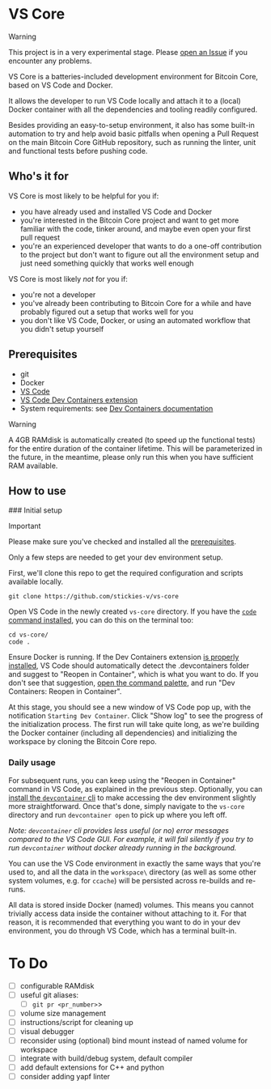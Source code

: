 # VS Core

> [!WARNING]
> This project is in a very experimental stage. Please [open an Issue](https://github.com/stickies-v/vs-core/issues/new/choose) if you encounter any problems.

VS Core is a batteries-included development environment for Bitcoin Core, based on VS Code and Docker.

It allows the developer to run VS Code locally and attach it to a (local) Docker container with all the dependencies and tooling readily configured.

Besides providing an easy-to-setup environment, it also has some built-in automation to try and help avoid basic pitfalls when opening a Pull Request on the main Bitcoin Core GitHub repository, such as running the linter, unit and functional tests before pushing code.

## Who's it for
VS Core is most likely to be helpful for you if:
- you have already used and installed VS Code and Docker
- you're interested in the Bitcoin Core project and want to get more familiar with the code, tinker around, and maybe even open your first pull request
- you're an experienced developer that wants to do a one-off contribution to the project but don't want to figure out all the environment setup and just need something quickly that works well enough

VS Core is most likely *not* for you if:
- you're not a developer
- you've already been contributing to Bitcoin Core for a while and have probably figured out a setup that works well for you
- you don't like VS Code, Docker, or using an automated workflow that you didn't setup yourself

## Prerequisites
- git
- Docker
- [VS Code](https://code.visualstudio.com/)
- [VS Code Dev Containers extension](https://marketplace.visualstudio.com/items?itemName=ms-vscode-remote.remote-containers)
- System requirements: see [Dev Containers documentation](https://code.visualstudio.com/docs/devcontainers/containers#_system-requirements)

> [!WARNING] 
> A 4GB RAMdisk is automatically created (to speed up the functional tests) for the entire duration of the container lifetime. This will be parameterized in the future, in the meantime, please only run this when you have sufficient RAM available.

## How to use

### Initial setup


> [!IMPORTANT]
> Please make sure you've checked and installed all the [prerequisites](#prerequisites).

Only a few steps are needed to get your dev environment setup. 

First, we'll clone this repo to get the required configuration and scripts available locally.

```
git clone https://github.com/stickies-v/vs-core
```

Open VS Code in the newly created `vs-core` directory. If you have the [`code` command installed](https://code.visualstudio.com/docs/setup/mac#_launching-from-the-command-line), you can do this on the terminal too:

```
cd vs-core/
code .
```

Ensure Docker is running. If the Dev Containers extension [is properly installed](#prerequisites), VS Code should automatically detect the .devcontainers folder and suggest to "Reopen in Container", which is what you want to do. If you don't see that suggestion, [open the command palette](https://code.visualstudio.com/docs/getstarted/tips-and-tricks#_command-palette), and run "Dev Containers: Reopen in Container".

At this stage, you should see a new window of VS Code pop up, with the notification `Starting Dev Container`. Click "Show log" to see the progress of the initialization process. The first run will take quite long, as we're building the Docker container (including all dependencies) and initializing the workspace by cloning the Bitcoin Core repo.

### Daily usage

For subsequent runs, you can keep using the "Reopen in Container" command in VS Code, as explained in the previous step. Optionally, you can [install the `devcontainer` cli](https://code.visualstudio.com/docs/devcontainers/devcontainer-cli#_installation) to make accessing the dev environment slightly more straightforward. Once that's done, simply navigate to the `vs-core` directory and run `devcontainer open` to pick up where you left off.

*Note: `devcontainer` cli provides less useful (or no) error messages compared to the VS Code GUI. For example, it will fail silently if you try to run `devcontainer` without docker already running in the background.*

You can use the VS Code environment in exactly the same ways that you're used to, and all the data in the `workspace\` directory (as well as some other system volumes, e.g. for `ccache`) will be persisted across re-builds and re-runs. 

All data is stored inside Docker (named) volumes. This means you cannot trivially access data inside the container without attaching to it. For that reason, it is recommended that everything you want to do in your dev environment, you do through VS Code, which has a terminal built-in.


# To Do
- [ ] configurable RAMdisk
- [ ] useful git aliases:
  - [ ] `git pr <pr_number>`>
- [ ] volume size management
- [ ] instructions/script for cleaning up
- [ ] visual debugger
- [ ] reconsider using (optional) bind mount instead of named volume for workspace
- [ ] integrate with build/debug system, default compiler
- [ ] add default extensions for C++ and python
- [ ] consider adding yapf linter